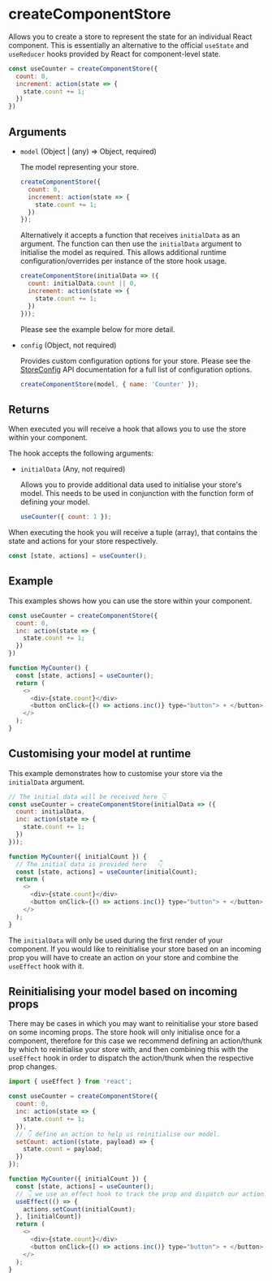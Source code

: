 # createComponentStore

Allows you to create a store to represent the state for an individual React component. This is essentially an alternative to the official `useState` and `useReducer` hooks provided by React for component-level state.

```javascript
const useCounter = createComponentStore({
  count: 0,
  increment: action(state => {
    state.count += 1;
  })
})
```

## Arguments

  - `model` (Object | (any) => Object, required)

    The model representing your store.

    ```javascript
    createComponentStore({
      count: 0,
      increment: action(state => {
        state.count += 1;
      })
    });
    ```

    Alternatively it accepts a function that receives `initialData` as an argument. The function can then use the `initialData` argument to initialise the model as required. This allows additional runtime configuration/overrides per instance of the store hook usage.

    ```javascript
    createComponentStore(initialData => ({
      count: initialData.count || 0,
      increment: action(state => {
        state.count += 1;
      })
    }));
    ```

    Please see the example below for more detail.

  - `config` (Object, not required)

    Provides custom configuration options for your store. Please see the [StoreConfig](#StoreConfig) API documentation for a full list of configuration options.

    ```javascript
    createComponentStore(model, { name: 'Counter' });
    ```

## Returns

When executed you will receive a hook that allows you to use the store within your component.

The hook accepts the following arguments:

 - `initialData` (Any, not required)

   Allows you to provide additional data used to initialise your store's model.  This needs to be used in conjunction with the function form of defining your  model.

   ```javascript
   useCounter({ count: 1 });
   ```

When executing the hook you will receive a tuple (array), that contains the
state and actions for your store respectively.

```javascript
const [state, actions] = useCounter();
```

## Example

This examples shows how you can use the store within your component.

```javascript
const useCounter = createComponentStore({
  count: 0,
  inc: action(state => {
    state.count += 1;
  })
})

function MyCounter() {
  const [state, actions] = useCounter();
  return (
    <>
      <div>{state.count}</div>
      <button onClick={() => actions.inc()} type="button"> + </button>
    </>
  );
}
```

## Customising your model at runtime

This example demonstrates how to customise your store via the `initialData` argument.

```javascript
// The initial data will be received here 👇
const useCounter = createComponentStore(initialData => ({
  count: initialData,
  inc: action(state => {
    state.count += 1;
  })
}));

function MyCounter({ initialCount }) {
  // The initial data is provided here   👇
  const [state, actions] = useCounter(initialCount);
  return (
    <>
      <div>{state.count}</div>
      <button onClick={() => actions.inc()} type="button"> + </button>
    </>
  );
}
```

The `initialData` will only be used during the first render of your component. If you would like to reinitialise your store based on an incoming prop you will have to create an action on your store and combine the `useEffect` hook with it.

## Reinitialising your model based on incoming props

There may be cases in which you may want to reinitialise your store based on some incoming props. The store hook will only initialise once for a component, therefore for this case we recommend defining an action/thunk by which to reinitialise your store with, and then combining this with the `useEffect` hook in order to dispatch the action/thunk when the respective prop changes.

```javascript
import { useEffect } from 'react';

const useCounter = createComponentStore({
  count: 0,
  inc: action(state => {
    state.count += 1;
  }),
  // 👇 define an action to help us reinitialise our model.
  setCount: action((state, payload) => {
    state.count = payload;
  })
});

function MyCounter({ initialCount }) {
  const [state, actions] = useCounter();
  // 👇 we use an effect hook to track the prop and dispatch our action
  useEffect(() => {
    actions.setCount(initialCount);
  }, [initialCount])
  return (
    <>
      <div>{state.count}</div>
      <button onClick={() => actions.inc()} type="button"> + </button>
    </>
  );
}
```